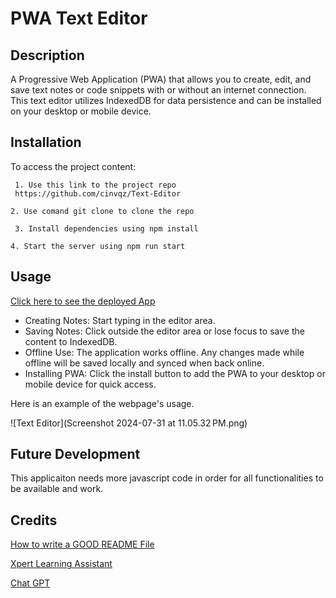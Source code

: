 # PWA Text Editor
## Description
A Progressive Web Application (PWA) that allows you to create, edit, and save text notes or code snippets with or without an internet connection. This text editor utilizes IndexedDB for data persistence and can be installed on your desktop or mobile device.

## Installation
To access the project content:
   ```
    1. Use this link to the project repo
    https://github.com/cinvqz/Text-Editor
   ```
    2. Use comand git clone to clone the repo
   ```
    3. Install dependencies using npm install
   ```
    4. Start the server using npm run start


## Usage
[Click here to see the deployed App](https://text-editor-du0l.onrender.com/)
- Creating Notes: Start typing in the editor area.
- Saving Notes: Click outside the editor area or lose focus to save the content to IndexedDB.
- Offline Use: The application works offline. Any changes made while offline will be saved locally and synced when back online.
- Installing PWA: Click the install button to add the PWA to your desktop or mobile device for quick access. 

Here is an example of the webpage's usage.

![Text Editor](Screenshot 2024-07-31 at 11.05.32 PM.png)

## Future Development
This applicaiton needs more javascript code in order for all functionalities to be available and work.

## Credits

[How to write a GOOD README File](https://www.freecodecamp.org/news/how-to-write-a-good-readme-file/)

[Xpert Learning Assistant](https://bootcampspot.instructure.com/courses/5281/external_tools/313)

[Chat GPT](https://chatgpt.com/)